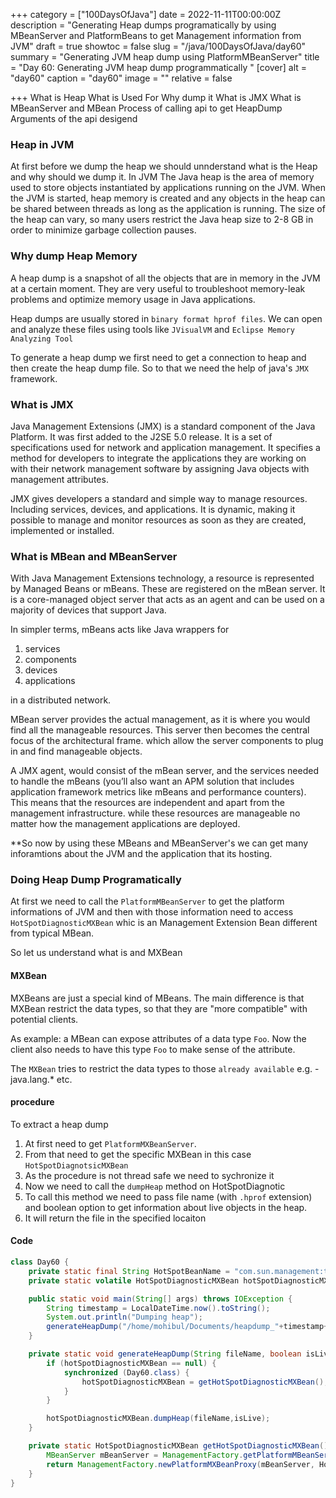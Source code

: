 +++
category = ["100DaysOfJava"]
date = 2022-11-11T00:00:00Z
description = "Generating Heap dumps programatically by using MBeanServer and PlatformBeans to get Management information from JVM"
draft = true
showtoc = false
slug = "/java/100DaysOfJava/day60"
summary = "Generating JVM heap dump using PlatformMBeanServer"
title = "Day 60: Generating JVM heap dump programmatically "
[cover]
alt = "day60"
caption = "day60"
image = ""
relative = false

+++
What is Heap 
What is Used For
Why dump it
What is JMX
What is MBeanServer and MBean
Process of calling api to get HeapDump
Arguments of the api desigend


### Heap in JVM

At first before we dump the heap we should unnderstand what is the Heap and why should we dump it. In JVM The Java heap is the area of memory used to store objects instantiated by applications running on the JVM. When the JVM is started, heap memory is created and any objects in the heap can be shared between threads as long as the application is running. The size of the heap can vary, so many users restrict the Java heap size to 2-8 GB in order to minimize garbage collection pauses.

### Why dump Heap Memory

A heap dump is a snapshot of all the objects that are in memory in the JVM at a certain moment. They are very useful to troubleshoot memory-leak problems and optimize memory usage in Java applications.

Heap dumps are usually stored in `binary format hprof files`. We can open and analyze these files using tools like `JVisualVM` and `Eclipse Memory Analyzing Tool`

To generate a heap dump we first need to get a connection to heap and then create the heap dump file. So to that we need the help of java's `JMX` framework.

### What is JMX

Java Management Extensions (JMX) is a standard component of the Java Platform.  It was first added to the J2SE 5.0 release. It is a set of  specifications used for network and application management. It specifies  a method for developers to integrate the applications they are working  on with their network management software by assigning Java objects with  management attributes.

JMX gives developers a standard and simple way to manage resources. Including services, devices, and applications. It is dynamic, making it  possible to manage and monitor resources as soon as they are created,  implemented or installed.

### What is MBean and MBeanServer

With Java Management Extensions technology, a resource is represented by Managed Beans or mBeans.  These are registered on the mBean server. It is a core-managed object server  that acts as an agent and can be used on a majority of devices that  support Java.

In simpler terms, mBeans acts like Java wrappers for 

1. services
2. components
3. devices
4. applications
 
in a distributed network. 

MBean server provides the actual management, as it is where you would  find all the manageable resources. This server then becomes the central  focus of the architectural frame. which allow the server components to plug  in and find manageable objects.

A JMX agent, would consist of the mBean server, and the services needed to handle the mBeans (you’ll also want an APM solution  that includes application framework metrics like mBeans and performance  counters). This means that the resources are independent and apart from  the management infrastructure. while these resources are manageable no  matter how the management applications are deployed.

**So now by using these MBeans and MBeanServer's we can get many inforamtions about the JVM and the application that its hosting.

### Doing Heap Dump Programatically

At first we need to call the `PlatformMBeanServer` to get the platform informations of JVM and then with those information need to access `HotSpotDiagnosticMXBean` whic is an Management Extension Bean different from typical MBean.

So let us understand what is and MXBean

#### MXBean

MXBeans are just a special kind of MBeans. The main difference is that MXBean restrict the data types, so that they are "more compatible" with potential clients.

As example: a MBean can expose attributes of a data type `Foo`. Now the client also needs to have this type `Foo` to make sense of the attribute.

The `MXBean` tries to restrict the data types to those `already available` e.g. - java.lang.* etc.  

#### procedure

To extract a heap dump

1. At first need to get `PlatformMXBeanServer`.
2. From that need to get the specific MXBean in this case `HotSpotDiagnotsicMXBean`
3. As the procedure is not thread safe we need to sychronize it
4. Now we need to call the `dumpHeap` method on HotSpotDiagnotic
5. To call this method we need to pass file name (with `.hprof` extension) and boolean option to get information about live objects in the heap. 
6. It will return the file in the specified locaiton


#### Code

```java
class Day60 {
    private static final String HotSpotBeanName = "com.sun.management:type=HotSpotDiagnostic";
    private static volatile HotSpotDiagnosticMXBean hotSpotDiagnosticMXBean;

    public static void main(String[] args) throws IOException {
        String timestamp = LocalDateTime.now().toString();
        System.out.println("Dumping heap");
        generateHeapDump("/home/mohibul/Documents/heapdump_"+timestamp+".hprof", true);
    }

    private static void generateHeapDump(String fileName, boolean isLive) throws IOException {
        if (hotSpotDiagnosticMXBean == null) {
            synchronized (Day60.class) {
                hotSpotDiagnosticMXBean = getHotSpotDiagnosticMXBean();
            }
        }

        hotSpotDiagnosticMXBean.dumpHeap(fileName,isLive);
    }

    private static HotSpotDiagnosticMXBean getHotSpotDiagnosticMXBean() throws IOException {
        MBeanServer mBeanServer = ManagementFactory.getPlatformMBeanServer();
        return ManagementFactory.newPlatformMXBeanProxy(mBeanServer, HotSpotBeanName, HotSpotDiagnosticMXBean.class);
    }
}
```